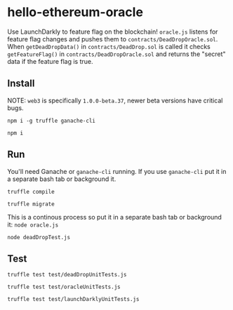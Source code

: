 # hello-ethereum-oracle

Use LaunchDarkly to feature flag on the blockchain! `oracle.js` listens for feature flag changes and pushes them to `contracts/DeadDropOracle.sol`. When `getDeadDropData()` in `contracts/DeadDrop.sol` is called it checks `getFeatureFlag()` in `contracts/DeadDropOracle.sol` and returns the "secret" data if the feature flag is true.

## Install

NOTE: `web3` is specifically `1.0.0-beta.37`, newer beta versions have critical bugs.

`npm i -g truffle ganache-cli`

`npm i`

## Run

You'll need Ganache or `ganache-cli` running. If you use `ganache-cli` put it in a separate bash tab or background it.

`truffle compile`

`truffle migrate`

This is a continous process so put it in a separate bash tab or background it: `node oracle.js`

`node deadDropTest.js`

## Test

`truffle test test/deadDropUnitTests.js`

`truffle test test/oracleUnitTests.js`

`truffle test test/launchDarklyUnitTests.js`